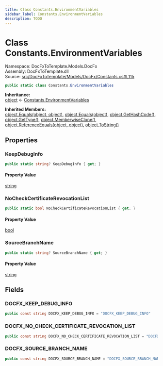 ```yaml
---
title: Class Constants.EnvironmentVariables
sidebar_label: Constants.EnvironmentVariables
description: TODO
---
```


# Class Constants.EnvironmentVariables
Namespace: DocFxToTemplate.Models.DocFx   
Assembly: DocFxToTemplate.dll  
Source: [src/DocFxToTemplate/Models/DocFx/Constants.cs#L115](https://github.com/k-wojcik/DocFxToTemplate/blob/master/src/DocFxToTemplate/Models/DocFx/Constants.cs#L115)    
   

```csharp title="src/DocFxToTemplate/Models/DocFx/Constants.cs#L115" 
public static class Constants.EnvironmentVariables
```

**Inheritance:**   
[object](https://learn.microsoft.com/dotnet/api/system.object) &lt;- 
[Constants.EnvironmentVariables](../DocFxToTemplate.Models.DocFx/Constants.EnvironmentVariables)   

**Inherited Members:**   
[object.Equals(object, object)](https://learn.microsoft.com/dotnet/api/system.object.equals#system-object-equals(system-object-system-object)), [object.Equals(object)](https://learn.microsoft.com/dotnet/api/system.object.equals#system-object-equals(system-object)), [object.GetHashCode()](https://learn.microsoft.com/dotnet/api/system.object.gethashcode), [object.GetType()](https://learn.microsoft.com/dotnet/api/system.object.gettype), [object.MemberwiseClone()](https://learn.microsoft.com/dotnet/api/system.object.memberwiseclone), [object.ReferenceEquals(object, object)](https://learn.microsoft.com/dotnet/api/system.object.referenceequals), [object.ToString()](https://learn.microsoft.com/dotnet/api/system.object.tostring)   

   

## Properties
### KeepDebugInfo
   
            
```csharp title="src/DocFxToTemplate/Models/DocFx/Constants.cs#L140"
public static string? KeepDebugInfo { get; }
```   

#### Property Value
[string](https://learn.microsoft.com/dotnet/api/system.string)   
   
### NoCheckCertificateRevocationList
   
            
```csharp title="src/DocFxToTemplate/Models/DocFx/Constants.cs#L142"
public static bool NoCheckCertificateRevocationList { get; }
```   

#### Property Value
[bool](https://learn.microsoft.com/dotnet/api/system.boolean)   
   
### SourceBranchName
   
            
```csharp title="src/DocFxToTemplate/Models/DocFx/Constants.cs#L145"
public static string? SourceBranchName { get; }
```   

#### Property Value
[string](https://learn.microsoft.com/dotnet/api/system.string)   
   
   

## Fields
### DOCFX_KEEP_DEBUG_INFO
   
```csharp title="src/DocFxToTemplate/Models/DocFx/Constants.cs#L131"
public const string DOCFX_KEEP_DEBUG_INFO = "DOCFX_KEEP_DEBUG_INFO"
```
### DOCFX_NO_CHECK_CERTIFICATE_REVOCATION_LIST
   
```csharp title="src/DocFxToTemplate/Models/DocFx/Constants.cs#L133"
public const string DOCFX_NO_CHECK_CERTIFICATE_REVOCATION_LIST = "DOCFX_NO_CHECK_CERTIFICATE_REVOCATION_LIST"
```
### DOCFX_SOURCE_BRANCH_NAME
   
```csharp title="src/DocFxToTemplate/Models/DocFx/Constants.cs#L136"
public const string DOCFX_SOURCE_BRANCH_NAME = "DOCFX_SOURCE_BRANCH_NAME"
```
   

   

   

   

   